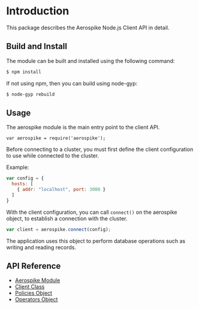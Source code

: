 # Introduction

This package describes the Aerospike Node.js Client API in detail. 


## Build and Install

The module can be built and installed using the following command:

```sh
$ npm install
```

If not using npm, then you can build using node-gyp:

```sh
$ node-gyp rebuild
```

## Usage

The aerospike module is the main entry point to the client API. 

    var aerospike = require('aerospike');

Before connecting to a cluster, you must first define the client configuration to use while connected to the cluster. 

Example:

```js    
var config = {
  hosts: [
    { addr: "localhost", port: 3000 }
  ]
}
```

With the client configuration, you can call `connect()` on the aerospike object, to establish a connection with the cluster.

```js
var client = aerospike.connect(config);
```

The application uses this object to perform database operations such as writing and reading records.


## API Reference

- [Aerospike Module](aerospike.md)
- [Client Class](client.md)
- [Policies Object](policies.md)
- [Operators Object](operators.md)

